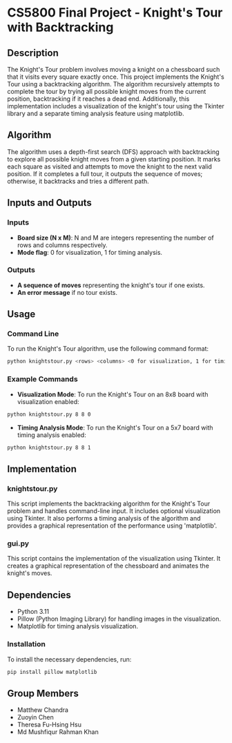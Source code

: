 # CS5800 Final Project - Knight's Tour with Backtracking

## Description
The Knight's Tour problem involves moving a knight on a chessboard such that it visits every square exactly once. This project implements the Knight's Tour using a backtracking algorithm. The algorithm recursively attempts to complete the tour by trying all possible knight moves from the current position, backtracking if it reaches a dead end. Additionally, this implementation includes a visualization of the knight's tour using the Tkinter library and a separate timing analysis feature using matplotlib.

## Algorithm
The algorithm uses a depth-first search (DFS) approach with backtracking to explore all possible knight moves from a given starting position. It marks each square as visited and attempts to move the knight to the next valid position. If it completes a full tour, it outputs the sequence of moves; otherwise, it backtracks and tries a different path.

## Inputs and Outputs
### Inputs
- **Board size (N x M)**: N and M are integers representing the number of rows and columns respectively.
- **Mode flag**: 0 for visualization, 1 for timing analysis.

### Outputs
- **A sequence of moves** representing the knight's tour if one exists.
- **An error message** if no tour exists.

## Usage
### Command Line
To run the Knight's Tour algorithm, use the following command format:

```sh
python knightstour.py <rows> <columns> <0 for visualization, 1 for timing analysis>
```

### Example Commands
- **Visualization Mode**: To run the Knight's Tour on an 8x8 board with visualization enabled:
```sh
python knightstour.py 8 8 0
```

- **Timing Analysis Mode**: To run the Knight's Tour on a 5x7 board with timing analysis enabled:
```sh
python knightstour.py 8 8 1
```

## Implementation
### knightstour.py
This script implements the backtracking algorithm for the Knight's Tour problem and handles command-line input. It includes optional visualization using Tkinter. It also performs a timing analysis of the algorithm and provides a graphical representation of the performance using 'matplotlib'.

### gui.py
This script contains the implementation of the visualization using Tkinter. It creates a graphical representation of the chessboard and animates the knight's moves.

## Dependencies
- Python 3.11
- Pillow (Python Imaging Library) for handling images in the visualization.
- Matplotlib for timing analysis visualization.

### Installation
To install the necessary dependencies, run:
```sh
pip install pillow matplotlib
```

## Group Members
- Matthew Chandra 
- Zuoyin Chen 
- Theresa Fu-Hsing Hsu 
- Md Mushfiqur Rahman Khan 